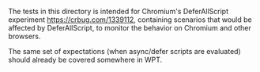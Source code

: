 The tests in this directory is intended for Chromium's DeferAllScript
experiment https://crbug.com/1339112, containing scenarios that would be
affected by DeferAllScript, to monitor the behavior on Chromium and other
browsers.

The same set of expectations (when async/defer scripts are evaluated) should
already be covered somewhere in WPT.
